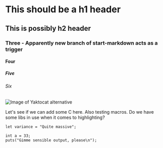 # This should be a h1 header
## This is possibly h2 header
### Three - Apparently new branch of start-markdown acts as a trigger
#### Four
##### Five
###### Six


![Image of Yaktocat alternative](https://octodex.github.com/images/yaktocat.png "Primary text")


<p>
  Let's see if we can add some C here. Also testing macros. Do we have some libs in use when it comes to highlighting?
</p>

```
let variance = "Quite massive";
```

``` clike
int a = 33;
puts("Gimme sensible output, please\n");
```

<!--
<div>
  ```
  let anotherVar = "Now inside a div in md. This fails";
  ```
</div>
-->
